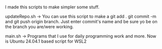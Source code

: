 I made this scripts to make simpler some stuff.

updateRepo.sh -> You can use this script to make a git add . git commit -m and git push origin branch. Just enter commit's name and be sure yo be on the branch you are/were working.

main.sh -> Programs that I use for daily programming work and more. Now is Ubuntu 24.04.1 based script for WSL2
